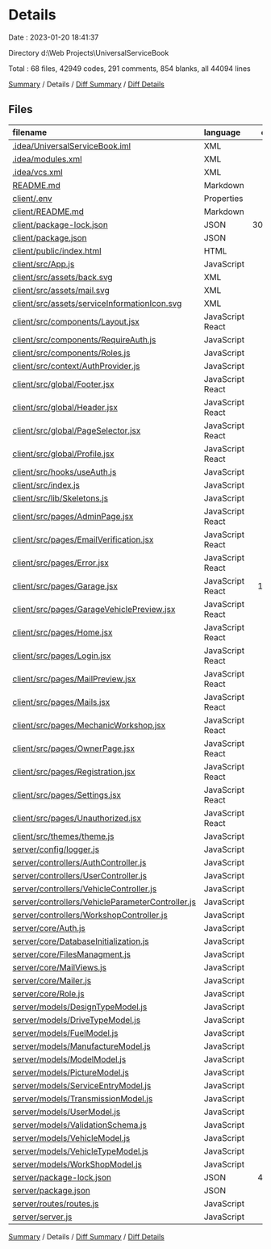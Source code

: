 # Details

Date : 2023-01-20 18:41:37

Directory d:\\Web Projects\\UniversalServiceBook

Total : 68 files,  42949 codes, 291 comments, 854 blanks, all 44094 lines

[Summary](results.md) / Details / [Diff Summary](diff.md) / [Diff Details](diff-details.md)

## Files
| filename | language | code | comment | blank | total |
| :--- | :--- | ---: | ---: | ---: | ---: |
| [.idea/UniversalServiceBook.iml](/.idea/UniversalServiceBook.iml) | XML | 12 | 0 | 0 | 12 |
| [.idea/modules.xml](/.idea/modules.xml) | XML | 8 | 0 | 0 | 8 |
| [.idea/vcs.xml](/.idea/vcs.xml) | XML | 6 | 0 | 0 | 6 |
| [README.md](/README.md) | Markdown | 9 | 0 | 7 | 16 |
| [client/.env](/client/.env) | Properties | 8 | 0 | 0 | 8 |
| [client/README.md](/client/README.md) | Markdown | 1 | 0 | 1 | 2 |
| [client/package-lock.json](/client/package-lock.json) | JSON | 30,529 | 0 | 1 | 30,530 |
| [client/package.json](/client/package.json) | JSON | 52 | 0 | 1 | 53 |
| [client/public/index.html](/client/public/index.html) | HTML | 35 | 0 | 1 | 36 |
| [client/src/App.js](/client/src/App.js) | JavaScript | 228 | 0 | 16 | 244 |
| [client/src/assets/back.svg](/client/src/assets/back.svg) | XML | 11 | 0 | 1 | 12 |
| [client/src/assets/mail.svg](/client/src/assets/mail.svg) | XML | 4 | 0 | 1 | 5 |
| [client/src/assets/serviceInformationIcon.svg](/client/src/assets/serviceInformationIcon.svg) | XML | 7 | 0 | 1 | 8 |
| [client/src/components/Layout.jsx](/client/src/components/Layout.jsx) | JavaScript React | 47 | 0 | 6 | 53 |
| [client/src/components/RequireAuth.js](/client/src/components/RequireAuth.js) | JavaScript | 18 | 1 | 5 | 24 |
| [client/src/components/Roles.js](/client/src/components/Roles.js) | JavaScript | 7 | 0 | 1 | 8 |
| [client/src/context/AuthProvider.js](/client/src/context/AuthProvider.js) | JavaScript | 11 | 0 | 4 | 15 |
| [client/src/global/Footer.jsx](/client/src/global/Footer.jsx) | JavaScript React | 92 | 0 | 13 | 105 |
| [client/src/global/Header.jsx](/client/src/global/Header.jsx) | JavaScript React | 190 | 0 | 33 | 223 |
| [client/src/global/PageSelector.jsx](/client/src/global/PageSelector.jsx) | JavaScript React | 63 | 11 | 7 | 81 |
| [client/src/global/Profile.jsx](/client/src/global/Profile.jsx) | JavaScript React | 187 | 5 | 17 | 209 |
| [client/src/hooks/useAuth.js](/client/src/hooks/useAuth.js) | JavaScript | 6 | 0 | 2 | 8 |
| [client/src/index.js](/client/src/index.js) | JavaScript | 11 | 5 | 1 | 17 |
| [client/src/lib/Skeletons.js](/client/src/lib/Skeletons.js) | JavaScript | 32 | 0 | 7 | 39 |
| [client/src/pages/AdminPage.jsx](/client/src/pages/AdminPage.jsx) | JavaScript React | 382 | 11 | 43 | 436 |
| [client/src/pages/EmailVerification.jsx](/client/src/pages/EmailVerification.jsx) | JavaScript React | 61 | 7 | 7 | 75 |
| [client/src/pages/Error.jsx](/client/src/pages/Error.jsx) | JavaScript React | 14 | 0 | 3 | 17 |
| [client/src/pages/Garage.jsx](/client/src/pages/Garage.jsx) | JavaScript React | 1,319 | 55 | 137 | 1,511 |
| [client/src/pages/GarageVehiclePreview.jsx](/client/src/pages/GarageVehiclePreview.jsx) | JavaScript React | 661 | 5 | 77 | 743 |
| [client/src/pages/Home.jsx](/client/src/pages/Home.jsx) | JavaScript React | 361 | 12 | 43 | 416 |
| [client/src/pages/Login.jsx](/client/src/pages/Login.jsx) | JavaScript React | 108 | 4 | 17 | 129 |
| [client/src/pages/MailPreview.jsx](/client/src/pages/MailPreview.jsx) | JavaScript React | 180 | 1 | 20 | 201 |
| [client/src/pages/Mails.jsx](/client/src/pages/Mails.jsx) | JavaScript React | 148 | 0 | 18 | 166 |
| [client/src/pages/MechanicWorkshop.jsx](/client/src/pages/MechanicWorkshop.jsx) | JavaScript React | 337 | 7 | 53 | 397 |
| [client/src/pages/OwnerPage.jsx](/client/src/pages/OwnerPage.jsx) | JavaScript React | 236 | 4 | 30 | 270 |
| [client/src/pages/Registration.jsx](/client/src/pages/Registration.jsx) | JavaScript React | 95 | 0 | 12 | 107 |
| [client/src/pages/Settings.jsx](/client/src/pages/Settings.jsx) | JavaScript React | 218 | 137 | 37 | 392 |
| [client/src/pages/Unauthorized.jsx](/client/src/pages/Unauthorized.jsx) | JavaScript React | 19 | 0 | 4 | 23 |
| [client/src/themes/theme.js](/client/src/themes/theme.js) | JavaScript | 116 | 4 | 3 | 123 |
| [server/config/logger.js](/server/config/logger.js) | JavaScript | 33 | 0 | 3 | 36 |
| [server/controllers/AuthController.js](/server/controllers/AuthController.js) | JavaScript | 164 | 0 | 12 | 176 |
| [server/controllers/UserController.js](/server/controllers/UserController.js) | JavaScript | 161 | 0 | 16 | 177 |
| [server/controllers/VehicleController.js](/server/controllers/VehicleController.js) | JavaScript | 371 | 0 | 39 | 410 |
| [server/controllers/VehicleParameterController.js](/server/controllers/VehicleParameterController.js) | JavaScript | 301 | 15 | 23 | 339 |
| [server/controllers/WorkshopController.js](/server/controllers/WorkshopController.js) | JavaScript | 431 | 0 | 35 | 466 |
| [server/core/Auth.js](/server/core/Auth.js) | JavaScript | 32 | 1 | 2 | 35 |
| [server/core/DatabaseInitialization.js](/server/core/DatabaseInitialization.js) | JavaScript | 39 | 0 | 3 | 42 |
| [server/core/FilesManagment.js](/server/core/FilesManagment.js) | JavaScript | 146 | 0 | 15 | 161 |
| [server/core/MailViews.js](/server/core/MailViews.js) | JavaScript | 148 | 0 | 4 | 152 |
| [server/core/Mailer.js](/server/core/Mailer.js) | JavaScript | 25 | 0 | 4 | 29 |
| [server/core/Role.js](/server/core/Role.js) | JavaScript | 7 | 0 | 1 | 8 |
| [server/models/DesignTypeModel.js](/server/models/DesignTypeModel.js) | JavaScript | 20 | 0 | 3 | 23 |
| [server/models/DriveTypeModel.js](/server/models/DriveTypeModel.js) | JavaScript | 20 | 0 | 3 | 23 |
| [server/models/FuelModel.js](/server/models/FuelModel.js) | JavaScript | 15 | 0 | 2 | 17 |
| [server/models/ManufactureModel.js](/server/models/ManufactureModel.js) | JavaScript | 20 | 0 | 3 | 23 |
| [server/models/ModelModel.js](/server/models/ModelModel.js) | JavaScript | 20 | 0 | 3 | 23 |
| [server/models/PictureModel.js](/server/models/PictureModel.js) | JavaScript | 25 | 0 | 3 | 28 |
| [server/models/ServiceEntryModel.js](/server/models/ServiceEntryModel.js) | JavaScript | 67 | 0 | 7 | 74 |
| [server/models/TransmissionModel.js](/server/models/TransmissionModel.js) | JavaScript | 20 | 0 | 3 | 23 |
| [server/models/UserModel.js](/server/models/UserModel.js) | JavaScript | 71 | 0 | 4 | 75 |
| [server/models/ValidationSchema.js](/server/models/ValidationSchema.js) | JavaScript | 77 | 0 | 7 | 84 |
| [server/models/VehicleModel.js](/server/models/VehicleModel.js) | JavaScript | 171 | 0 | 4 | 175 |
| [server/models/VehicleTypeModel.js](/server/models/VehicleTypeModel.js) | JavaScript | 15 | 0 | 3 | 18 |
| [server/models/WorkShopModel.js](/server/models/WorkShopModel.js) | JavaScript | 68 | 0 | 5 | 73 |
| [server/package-lock.json](/server/package-lock.json) | JSON | 4,487 | 0 | 1 | 4,488 |
| [server/package.json](/server/package.json) | JSON | 35 | 0 | 1 | 36 |
| [server/routes/routes.js](/server/routes/routes.js) | JavaScript | 79 | 6 | 11 | 96 |
| [server/server.js](/server/server.js) | JavaScript | 52 | 0 | 4 | 56 |

[Summary](results.md) / Details / [Diff Summary](diff.md) / [Diff Details](diff-details.md)
